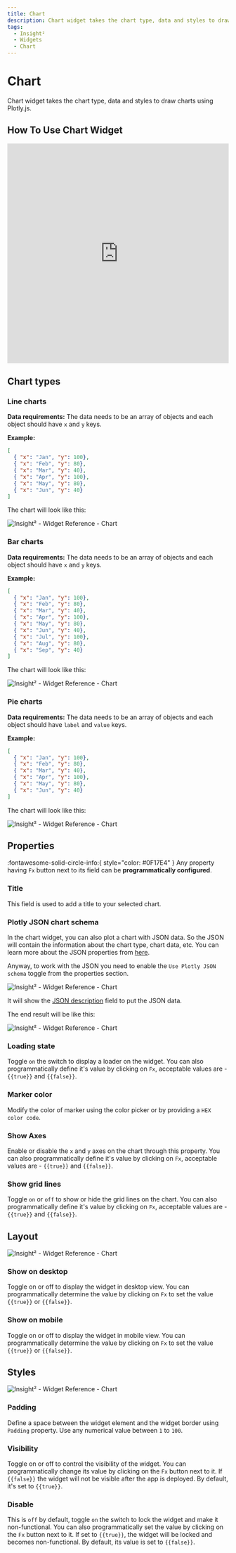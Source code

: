 ```yaml
---
title: Chart
description: Chart widget takes the chart type, data and styles to draw charts using Plotly.js.
tags:
  - Insight²
  - Widgets
  - Chart
---
```



# Chart

Chart widget takes the chart type, data and styles to draw charts using Plotly.js.

## How To Use Chart Widget

<iframe height="500" src="https://www.youtube.com/embed/F3OALU_B5PE" title="Chart Widget" frameborder="0" allowfullscreen width="100%"></iframe>

## Chart types
### Line charts

**Data requirements:** The data needs to be an array of objects and each object should have `x` and `y` keys.

**Example:**
```json
[
  { "x": "Jan", "y": 100},
  { "x": "Feb", "y": 80},
  { "x": "Mar", "y": 40},
  { "x": "Apr", "y": 100},
  { "x": "May", "y": 80},
  { "x": "Jun", "y": 40}
]
```

The chart will look like this:



![Insight² - Widget Reference - Chart](/_images/insight2/widgets/chart/linec.png)



### Bar charts

**Data requirements:** The data needs to be an array of objects and each object should have `x` and `y` keys.

**Example:**

```json
[
  { "x": "Jan", "y": 100},
  { "x": "Feb", "y": 80},
  { "x": "Mar", "y": 40},
  { "x": "Apr", "y": 100},
  { "x": "May", "y": 80},
  { "x": "Jun", "y": 40},
  { "x": "Jul", "y": 100},
  { "x": "Aug", "y": 80},
  { "x": "Sep", "y": 40}
]
```

The chart will look like this:



![Insight² - Widget Reference - Chart](/_images/insight2/widgets/chart/barc.png)



### Pie charts

**Data requirements:** The data needs to be an array of objects and each object should have `label` and `value` keys.

**Example:**

```json
[
  { "x": "Jan", "y": 100},
  { "x": "Feb", "y": 80},
  { "x": "Mar", "y": 40},
  { "x": "Apr", "y": 100},
  { "x": "May", "y": 80},
  { "x": "Jun", "y": 40}
]
```

The chart will look like this:



![Insight² - Widget Reference - Chart](/_images/insight2/widgets/chart/piec.png)



## Properties

:fontawesome-solid-circle-info:{ style="color: #0F17E4" }
Any property having `Fx` button next to its field can be **programmatically configured**.


### Title

This field is used to add a title to your selected chart.

### Plotly JSON chart schema

In the chart widget, you can also plot a chart with JSON data. So the JSON will contain the information about the chart type, chart data, etc. You can learn more about the JSON properties from [here](https://plotly.com/javascript/reference/).

Anyway, to work with the JSON you need to enable the `Use Plotly JSON schema` toggle from the properties section.



![Insight² - Widget Reference - Chart](/_images/insight2/widgets/chart/pfjson.png)



It will show the [JSON description](https://plotly.com/chart-studio-help/json-chart-schema/) field to put the JSON data.

The end result will be like this:



![Insight² - Widget Reference - Chart](/_images/insight2/widgets/chart/jsonschema.png)



### Loading state

Toggle `on` the switch to display a loader on the widget. You can also programmatically define it's value by clicking on `Fx`, acceptable values are - `{{true}}` and `{{false}}`.

### Marker color

Modify the color of marker using the color picker or by providing a `HEX color code`.

### Show Axes

Enable or disable the `x` and `y` axes on the chart through this property. You can also programmatically define it's value by clicking on `Fx`, acceptable values are - `{{true}}` and `{{false}}`.

### Show grid lines

Toggle `on` or `off` to show or hide the grid lines on the chart. You can also programmatically define it's value by clicking on `Fx`, acceptable values are - `{{true}}` and `{{false}}`.

## Layout



![Insight² - Widget Reference - Chart](/_images/insight2/widgets/chart/layout.png)



### Show on desktop

Toggle on or off to display the widget in desktop view. You can programmatically determine the value by clicking on `Fx` to set the value `{{true}}` or `{{false}}`.
### Show on mobile

Toggle on or off to display the widget in mobile view. You can programmatically determine the value by clicking on `Fx` to set the value `{{true}}` or `{{false}}`.

## Styles



![Insight² - Widget Reference - Chart](/_images/insight2/widgets/chart/styles.png)


### Padding

Define a space between the widget element and the widget border using `Padding` property. Use any numerical value between `1` to `100`.

### Visibility

Toggle on or off to control the visibility of the widget. You can programmatically change its value by clicking on the `Fx` button next to it. If `{{false}}` the widget will not be visible after the app is deployed. By default, it's set to `{{true}}`.

### Disable

This is `off` by default, toggle `on` the switch to lock the widget and make it non-functional. You can also programmatically set the value by clicking on the `Fx` button next to it. If set to `{{true}}`, the widget will be locked and becomes non-functional. By default, its value is set to `{{false}}`.
